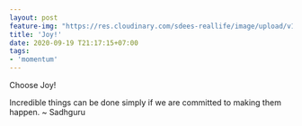 ```yaml
---
layout: post
feature-img: "https://res.cloudinary.com/sdees-reallife/image/upload/v1555658919/sample_feature_img.png"
title: 'Joy!'
date: 2020-09-19 T21:17:15+07:00
tags:
- 'momentum'
---
```

Choose Joy!

<i class="fa fa-child" style="color:plum"></i>

Incredible things can be done simply if we are committed to making them happen. ~ Sadhguru
